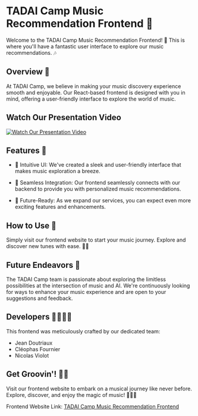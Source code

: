 # TADAI Camp Music Recommendation Frontend 🎵

Welcome to the TADAI Camp Music Recommendation Frontend! 🚀 This is where you'll have a fantastic user interface to explore our music recommendations. 🎶

## Overview 📝

At TADAI Camp, we believe in making your music discovery experience smooth and enjoyable. Our React-based frontend is designed with you in mind, offering a user-friendly interface to explore the world of music.

## Watch Our Presentation Video

[![Watch Our Presentation Video](https://img.youtube.com/vi/XY3lPJDG1sE/0.jpg)](https://youtu.be/XY3lPJDG1sE)


## Features 🌟

- 📱 Intuitive UI: We've created a sleek and user-friendly interface that makes music exploration a breeze.

- 🎵 Seamless Integration: Our frontend seamlessly connects with our backend to provide you with personalized music recommendations.

- 🔮 Future-Ready: As we expand our services, you can expect even more exciting features and enhancements.

## How to Use 🤔

Simply visit our frontend website to start your music journey. Explore and discover new tunes with ease. 🕺💃

## Future Endeavors 🚀

The TADAI Camp team is passionate about exploring the limitless possibilities at the intersection of music and AI. We're continuously looking for ways to enhance your music experience and are open to your suggestions and feedback.

## Developers 👩‍💻👨‍💻

This frontend was meticulously crafted by our dedicated team:
- Jean Doutriaux
- Cléophas Fournier
- Nicolas Violot

## Get Groovin'! 🕺💃

Visit our frontend website to embark on a musical journey like never before. Explore, discover, and enjoy the magic of music! 🎉🎵🔥

Frontend Website Link: [TADAI Camp Music Recommendation Frontend](https://master.d2otowern4cvys.amplifyapp.com)
